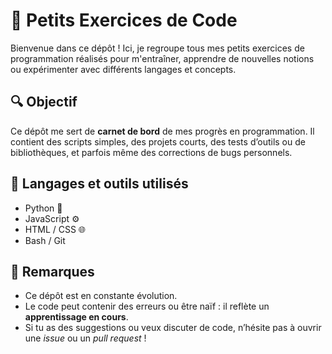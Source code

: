 # 🧠 Petits Exercices de Code

Bienvenue dans ce dépôt ! Ici, je regroupe tous mes petits exercices de programmation réalisés pour m'entraîner, apprendre de nouvelles notions ou expérimenter avec différents langages et concepts.

## 🔍 Objectif

Ce dépôt me sert de **carnet de bord** de mes progrès en programmation. Il contient des scripts simples, des projets courts, des tests d’outils ou de bibliothèques, et parfois même des corrections de bugs personnels.

## 🧰 Langages et outils utilisés

- Python 🐍
- JavaScript ⚙️
- HTML / CSS 🌐
- Bash / Git

## 📌 Remarques

- Ce dépôt est en constante évolution.
- Le code peut contenir des erreurs ou être naïf : il reflète un **apprentissage en cours**.
- Si tu as des suggestions ou veux discuter de code, n’hésite pas à ouvrir une _issue_ ou un _pull request_ !
